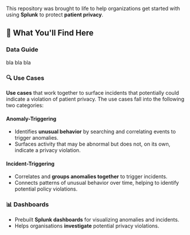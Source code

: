 
This repository was brought to life to help organizations get started with using **Splunk** to protect **patient privacy**.

## 📌 What You'll Find Here

### Data Guide
bla bla bla 

### 🔍 Use Cases
**Use cases** that work together to surface incidents that potentially could indicate a violation of patient privacy. The use cases fall into the following two categories:

#### **Anomaly-Triggering**
- Identifies **unusual behavior** by searching and correlating events to trigger anomalies.
- Surfaces activity that may be abnormal but does not, on its own, indicate a privacy violation.

#### **Incident-Triggering**
- Correlates and **groups anomalies together** to trigger incidents.
- Connects patterns of unusual behavior over time, helping to identify potential policy violations.

### 📊 Dashboards
- Prebuilt **Splunk dashboards** for visualizing anomalies and incidents.
- Helps organisations **investigate** potential privacy violations.


